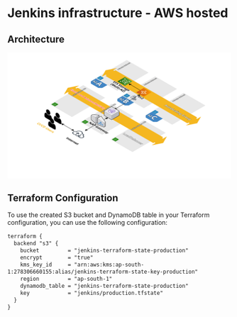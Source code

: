 # Jenkins infrastructure - AWS hosted

## Architecture

![Architecture](./images/jenkins_infra.png)


## Terraform Configuration

To use the created S3 bucket and DynamoDB table in your Terraform configuration, you can use the following configuration:

```hcl
terraform {
  backend "s3" {
    bucket         = "jenkins-terraform-state-production"
    encrypt        = "true"
    kms_key_id     = "arn:aws:kms:ap-south-1:278306660155:alias/jenkins-terraform-state-key-production"
    region         = "ap-south-1"
    dynamodb_table = "jenkins-terraform-state-production"
    key            = "jenkins/production.tfstate"
  }
}
